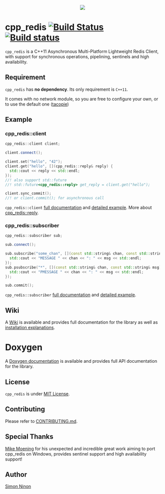 <p align="center">
   <img src="https://raw.githubusercontent.com/Cylix/cpp_redis/master/assets/images/cpp_redis_logo.jpg"/>
</p>

# cpp_redis [![Build Status](https://travis-ci.org/Cylix/cpp_redis.svg?branch=master)](https://travis-ci.org/Cylix/cpp_redis) [![Build status](https://ci.appveyor.com/api/projects/status/d45yqju539t97s4m?svg=true)](https://ci.appveyor.com/project/Cylix/cpp-redis)
`cpp_redis` is a C++11 Asynchronous Multi-Platform Lightweight Redis Client, with support for synchronous operations, pipelining, sentinels and high availability.

## Requirement
`cpp_redis` has **no dependency**. Its only requirement is `C++11`.

It comes with no network module, so you are free to configure your own, or to use the default one ([tacopie](https://github.com/cylix/tacopie))

## Example
### cpp_redis::client
```cpp
cpp_redis::client client;

client.connect();

client.set("hello", "42");
client.get("hello", [](cpp_redis::reply& reply) {
  std::cout << reply << std::endl;
});
//! also support std::future
//! std::future<cpp_redis::reply> get_reply = client.get("hello");

client.sync_commit();
//! or client.commit(); for asynchronous call
```
`cpp_redis::client` [full documentation](https://github.com/Cylix/cpp_redis/wiki/Redis-Client) and [detailed example](https://github.com/Cylix/cpp_redis/wiki/Examples#redis-client).
More about [cpp_redis::reply](https://github.com/Cylix/cpp_redis/wiki/Replies).

### cpp_redis::subscriber
```cpp
cpp_redis::subscriber sub;

sub.connect();

sub.subscribe("some_chan", [](const std::string& chan, const std::string& msg) {
  std::cout << "MESSAGE " << chan << ": " << msg << std::endl;
});
sub.psubscribe("*", [](const std::string& chan, const std::string& msg) {
  std::cout << "PMESSAGE " << chan << ": " << msg << std::endl;
});

sub.commit();

```
`cpp_redis::subscriber` [full documentation](https://github.com/Cylix/cpp_redis/wiki/Redis-Subscriber) and [detailed example](https://github.com/Cylix/cpp_redis/wiki/Examples#redis-subscriber).

## Wiki
A [Wiki](https://github.com/Cylix/cpp_redis/wiki) is available and provides full documentation for the library as well as [installation explanations](https://github.com/Cylix/cpp_redis/wiki/Installation).

# Doxygen
A [Doxygen documentation](https://cylix.github.io/cpp_redis/html/) is available and provides full API documentation for the library.

## License
`cpp_redis` is under [MIT License](LICENSE).

## Contributing
Please refer to [CONTRIBUTING.md](CONTRIBUTING.md).

## Special Thanks
[Mike Moening](https://github.com/MikesAracade) for his unexpected and incredible great work aiming to port cpp_redis on Windows, provides sentinel support and high availability support!

## Author
[Simon Ninon](http://simon-ninon.fr)
